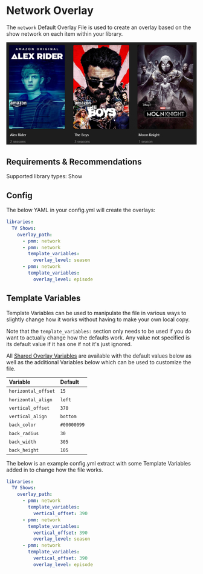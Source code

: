 # Network Overlay

The `network` Default Overlay File is used to create an overlay based on the show network on each item within your library.

![](images/network.png)

## Requirements & Recommendations

Supported library types: Show

## Config

The below YAML in your config.yml will create the overlays:

```yaml
libraries:
  TV Shows:
    overlay_path:
      - pmm: network
      - pmm: network
        template_variables:
          overlay_level: season
      - pmm: network
        template_variables:
          overlay_level: episode
```

## Template Variables

Template Variables can be used to manipulate the file in various ways to slightly change how it works without having to make your own local copy.

Note that the `template_variables:` section only needs to be used if you do want to actually change how the defaults work. Any value not specified is its default value if it has one if not it's just ignored.

All [Shared Overlay Variables](../overlay_variables) are available with the default values below as well as the additional Variables below which can be used to customize the file.

| Variable            | Default     |
|:--------------------|:------------|
| `horizontal_offset` | `15`        |
| `horizontal_align`  | `left`      |
| `vertical_offset`   | `370`       |
| `vertical_align`    | `bottom`    |
| `back_color`        | `#00000099` |
| `back_radius`       | `30`        |
| `back_width`        | `305`       |
| `back_height`       | `105`       |


The below is an example config.yml extract with some Template Variables added in to change how the file works.

```yaml
libraries:
  TV Shows:
    overlay_path:
      - pmm: network
        template_variables:
          vertical_offset: 390
      - pmm: network
        template_variables:
          vertical_offset: 390
          overlay_level: season
      - pmm: network
        template_variables:
          vertical_offset: 390
          overlay_level: episode
```
